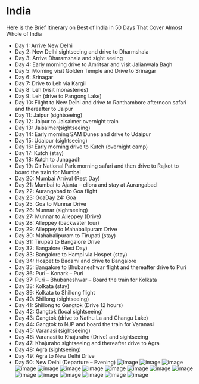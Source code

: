 # India

Here is the Brief Itinerary on Best of India in 50 Days That Cover Almost Whole of India
- Day 1: Arrive New Delhi
- Day 2: New Delhi sightseeing and drive to Dharmshala
- Day 3: Arrive Dharamshala and sight seeing
- Day 4: Early morning drive to Amritsar and visit Jalianwala Bagh
- Day 5: Morning visit Golden Temple and Drive to Srinagar
- Day 6: Srinagar
- Day 7: Drive to Leh via Kargil
- Day 8: Leh (visit monasteries)
- Day 9: Leh (drive to Pangong Lake)
- Day 10: Flight to New Delhi and drive to Ranthambore afternoon safari and thereafter to Jaipur
- Day 11: Jaipur (sightseeing)
- Day 12: Jaipur to Jaisalmer overnight train
- Day 13: Jaisalmer(sightseeing)
- Day 14: Early morning SAM Dunes and drive to Udaipur
- Day 15: Udaipur (sightseeing)
- Day 16: Early morning drive to Kutch (overnight camp)
- Day 17: Kutch (stay)
- Day 18: Kutch to Junagadh
- Day 19: Gir National Park morning safari and then drive to Rajkot to board the train for Mumbai
- Day 20: Mumbai Arrival (Rest Day)
- Day 21: Mumbai to Ajanta – ellora and stay at Aurangabad
- Day 22: Aurangabad to Goa flight
- Day 23: GoaDay 24: Goa
- Day 25: Goa to Munnar Drive
- Day 26: Munnar (sightseeing)
- Day 27: Munnar to Alleppey (Drive)
- Day 28: Alleppey (backwater tour)
- Day 29: Alleppey to Mahabalipuram Drive
- Day 30: Mahabalipuram to Tirupati (stay)
- Day 31: Tirupati to Bangalore Drive
- Day 32: Bangalore (Rest Day)
- Day 33: Bangalore to Hampi via Hospet (stay)
- Day 34: Hospet to Badami and drive to Bangalore
- Day 35: Bangalore to Bhubaneshwar flight and thereafter drive to Puri
- Day 36: Puri – Konark – Puri
- Day 37: Puri – Bhubaneshwar – Board the train for Kolkata
- Day 38: Kolkata (stay)
- Day 39: Kolkata to Shillong flight
- Day 40: Shillong (sightseeing)
- Day 41: Shillong to Gangtok (Drive 12 hours)
- Day 42: Gangtok (local sightseeing)
- Day 43: Gangtok (drive to Nathu La and Changu Lake)
- Day 44: Gangtok to NJP and board the train for Varanasi
- Day 45: Varanasi (sightseeing)
- Day 46: Varanasi to Khajuraho (Drive) and sightseeing
- Day 47: Khajuraho sightseeing and thereafter drive to Agra
- Day 48: Agra (sightseeing)
- Day 49: Agra to New Delhi Drive
- Day 50: New Delhi (Departure – Evening)
![image](https://github.com/AXE0710/Travel/assets/97863741/c742afb0-7288-4482-b72f-41fd6c23ac36)
![image](https://github.com/AXE0710/Travel/assets/97863741/532e94cd-fb52-4850-8b2f-3aa3edc1bab1)
![image](https://github.com/AXE0710/Travel/assets/97863741/949d382d-09be-4418-bc01-05e5036d1fa8)
![image](https://github.com/AXE0710/Travel/assets/97863741/fe1e0171-5a46-4a61-809f-a70adeaccf47)
![image](https://github.com/AXE0710/Travel/assets/97863741/58d8710b-a61f-4135-99ed-de210b1ff372)
![image](https://github.com/AXE0710/Travel/assets/97863741/2fac25ff-3fd5-4562-b5ef-a7ea9d24f180)
![image](https://github.com/AXE0710/Travel/assets/97863741/33baa009-9577-4b55-93e1-d8223938aad0)
![image](https://github.com/AXE0710/Travel/assets/97863741/10e46196-4d26-4bb1-84cc-cbec853f8e84)
![image](https://github.com/AXE0710/Travel/assets/97863741/2550020d-766f-4974-85d3-e112911f17f5)
![image](https://github.com/AXE0710/Travel/assets/97863741/ffdaa827-8306-401a-bd42-fca14c8c3b2b)
![image](https://github.com/AXE0710/Travel/assets/97863741/6ad4c47c-957b-4eb0-8e7c-99d10c1b24c9)
![image](https://github.com/AXE0710/Travel/assets/97863741/28c05922-b8c2-48ac-8c89-1e00ddbf6da3)
![image](https://github.com/AXE0710/Travel/assets/97863741/1ac97a1f-4fa8-4099-80b8-db9dd557f5f3)
![image](https://github.com/AXE0710/Travel/assets/97863741/eb3a12fa-9c00-4cae-80b0-3ac026edeeda)
![image](https://github.com/AXE0710/Travel/assets/97863741/2cbb11f2-978b-4ce4-8485-4c2be8cf53eb)
![image](https://github.com/AXE0710/Travel/assets/97863741/fc400421-26c3-41f6-bda9-eea1a7c6ec78)
![image](https://github.com/AXE0710/Travel/assets/97863741/6008e479-3887-4170-8a6c-9650d6eea78f)

